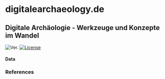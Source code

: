 
# digitalearchaeology.de

## Digitale Archäologie - Werkzeuge und Konzepte im Wandel

<!-- badges: start -->

![Ver.](https://img.shields.io/badge/Ver.-0.0.0.1-red?style=flat&logo=github)
[![License](https://img.shields.io/badge/License-CC%20BY%204.0-lightgrey?labelColor=grey&style=flat&logo=CC&link=https://creativecommons.org/licenses/by/4.0/.png)](https://creativecommons.org/licenses/by/4.0/)
<!-- badges: end Update with DOI -->

#### Data

### References
